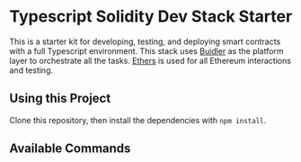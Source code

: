 # Typescript Solidity Dev Stack Starter

This is a starter kit for developing, testing, and deploying smart contracts with a full Typescript environment. This stack uses [Buidler](https://buidler.dev) as the platform layer to orchestrate all the tasks. [Ethers](https://docs.ethers.io/ethers.js/html/index.html) is used for all Ethereum interactions and testing.

## Using this Project

Clone this repository, then install the dependencies with `npm install`.

## Available Commands